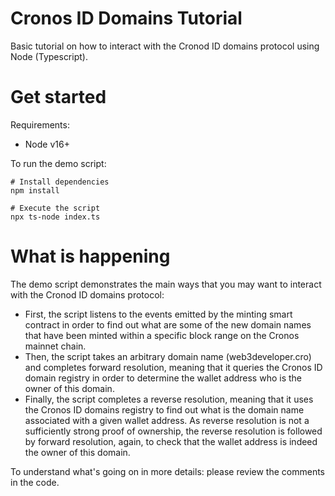 # Cronos ID Domains Tutorial

Basic tutorial on how to interact with the Cronod ID domains protocol using Node (Typescript).

# Get started

Requirements:

- Node v16+

To run the demo script:

```
# Install dependencies
npm install

# Execute the script
npx ts-node index.ts

```

# What is happening

The demo script demonstrates the main ways that you may want to interact with the Cronod ID domains protocol:

- First, the script listens to the events emitted by the minting smart contract in order to find out what are some of the new domain names that have been minted within a specific block range on the Cronos mainnet chain.
- Then, the script takes an arbitrary domain name (web3developer.cro) and completes forward resolution, meaning that it queries the Cronos ID domain registry in order to determine the wallet address who is the owner of this domain.
- Finally, the script completes a reverse resolution, meaning that it uses the Cronos ID domains registry to find out what is the domain name associated with a given wallet address. As reverse resolution is not a sufficiently strong proof of ownership, the reverse resolution is followed by forward resolution, again, to check that the wallet address is indeed the owner of this domain.

To understand what's going on in more details: please review the comments in the code.
